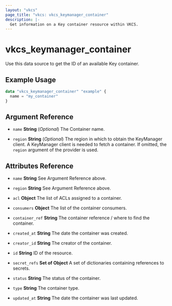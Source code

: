 ```yaml
---
layout: "vkcs"
page_title: "vkcs: vkcs_keymanager_container"
description: |-
  Get information on a Key container resource within VKCS.
---
```


# vkcs_keymanager_container

Use this data source to get the ID of an available Key container.

## Example Usage

```terraform
data "vkcs_keymanager_container" "example" {
  name = "my_container"
}
```

## Argument Reference
- `name` **String** (*Optional*) The Container name.

- `region` **String** (*Optional*) The region in which to obtain the KeyManager client. A KeyManager client is needed to fetch a container. If omitted, the `region` argument of the provider is used.


## Attributes Reference
- `name` **String** See Argument Reference above.

- `region` **String** See Argument Reference above.

- `acl` **Object** The list of ACLs assigned to a container.

- `consumers` **Object** The list of the container consumers.

- `container_ref` **String** The container reference / where to find the container.

- `created_at` **String** The date the container was created.

- `creator_id` **String** The creator of the container.

- `id` **String** ID of the resource.

- `secret_refs` <strong>Set of </strong>**Object** A set of dictionaries containing references to secrets.

- `status` **String** The status of the container.

- `type` **String** The container type.

- `updated_at` **String** The date the container was last updated.


